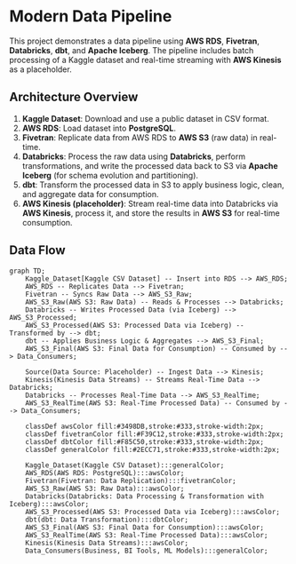 # Modern Data Pipeline
This project demonstrates a data pipeline using **AWS RDS**, **Fivetran**, **Databricks**, **dbt**, and **Apache Iceberg**. The pipeline includes batch processing of a Kaggle dataset and real-time streaming with **AWS Kinesis** as a placeholder.

## Architecture Overview
1. **Kaggle Dataset**: Download and use a public dataset in CSV format.
2. **AWS RDS**: Load dataset into **PostgreSQL**.
3. **Fivetran**: Replicate data from AWS RDS to **AWS S3** (raw data) in real-time.
4. **Databricks**: Process the raw data using **Databricks**, perform transformations, and write the processed data back to S3 via **Apache Iceberg** (for schema evolution and partitioning).
5. **dbt**: Transform the processed data in S3 to apply business logic, clean, and aggregate data for consumption.
6. **AWS Kinesis (placeholder)**: Stream real-time data into Databricks via **AWS Kinesis**, process it, and store the results in **AWS S3** for real-time consumption.

## Data Flow
```mermaid
graph TD;
    Kaggle_Dataset[Kaggle CSV Dataset] -- Insert into RDS --> AWS_RDS;
    AWS_RDS -- Replicates Data --> Fivetran;
    Fivetran -- Syncs Raw Data --> AWS_S3_Raw;
    AWS_S3_Raw(AWS S3: Raw Data) -- Reads & Processes --> Databricks;
    Databricks -- Writes Processed Data (via Iceberg) --> AWS_S3_Processed;
    AWS_S3_Processed(AWS S3: Processed Data via Iceberg) -- Transformed by --> dbt;
    dbt -- Applies Business Logic & Aggregates --> AWS_S3_Final;
    AWS_S3_Final(AWS S3: Final Data for Consumption) -- Consumed by --> Data_Consumers;

    Source(Data Source: Placeholder) -- Ingest Data --> Kinesis;
    Kinesis(Kinesis Data Streams) -- Streams Real-Time Data --> Databricks;
    Databricks -- Processes Real-Time Data --> AWS_S3_RealTime;
    AWS_S3_RealTime(AWS S3: Real-Time Processed Data) -- Consumed by --> Data_Consumers;

    classDef awsColor fill:#3498DB,stroke:#333,stroke-width:2px;
    classDef fivetranColor fill:#F39C12,stroke:#333,stroke-width:2px;
    classDef dbtColor fill:#F85C50,stroke:#333,stroke-width:2px;
    classDef generalColor fill:#2ECC71,stroke:#333,stroke-width:2px;

    Kaggle_Dataset(Kaggle CSV Dataset):::generalColor;
    AWS_RDS(AWS RDS: PostgreSQL):::awsColor;
    Fivetran(Fivetran: Data Replication):::fivetranColor;
    AWS_S3_Raw(AWS S3: Raw Data):::awsColor;
    Databricks(Databricks: Data Processing & Transformation with Iceberg):::awsColor;
    AWS_S3_Processed(AWS S3: Processed Data via Iceberg):::awsColor;
    dbt(dbt: Data Transformation):::dbtColor;
    AWS_S3_Final(AWS S3: Final Data for Consumption):::awsColor;
    AWS_S3_RealTime(AWS S3: Real-Time Processed Data):::awsColor;
    Kinesis(Kinesis Data Streams):::awsColor;
    Data_Consumers(Business, BI Tools, ML Models):::generalColor;

